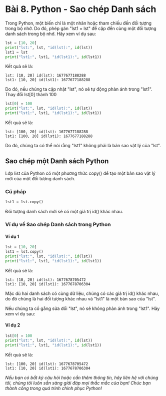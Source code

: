 # Bài 8. Python - Sao chép Danh sách

Trong Python, một biến chỉ là một nhãn hoặc tham chiếu đến đối tượng trong bộ nhớ. Do đó, phép gán "lst1 = lst" đề cập đến cùng một đối tượng danh sách trong bộ nhớ. Hãy xem ví dụ sau:

```python
lst = [10, 20]
print("lst:", lst, "id(lst):", id(lst))
lst1 = lst
print("lst1:", lst1, "id(lst1):", id(lst1))
```

Kết quả sẽ là:

```
lst: [10, 20] id(lst): 1677677188288
lst1: [10, 20] id(lst1): 1677677188288
```

Do đó, nếu chúng ta cập nhật "lst", nó sẽ tự động phản ánh trong "lst1". Thay đổi lst[0] thành 100

```python
lst[0] = 100
print("lst:", lst, "id(lst):", id(lst))
print("lst1:", lst1, "id(lst1):", id(lst1))
```

Kết quả sẽ là:

```
lst: [100, 20] id(lst): 1677677188288
lst1: [100, 20] id(lst1): 1677677188288
```

Do đó, chúng ta có thể nói rằng "lst1" không phải là bản sao vật lý của "lst".

## Sao chép một Danh sách Python

Lớp list của Python có một phương thức copy() để tạo một bản sao vật lý mới của một đối tượng danh sách.

### Cú pháp

```python
lst1 = lst.copy()
```

Đối tượng danh sách mới sẽ có một giá trị id() khác nhau.

### Ví dụ về Sao chép Danh sách trong Python

#### Ví dụ 1

```python
lst = [10, 20]
lst1 = lst.copy()
print("lst:", lst, "id(lst):", id(lst))
print("lst1:", lst1, "id(lst1):", id(lst1))
```

Kết quả sẽ là:

```
lst: [10, 20] id(lst): 1677678705472
lst1: [10, 20] id(lst1): 1677678706304
```

Mặc dù hai danh sách có cùng dữ liệu, chúng có các giá trị id() khác nhau, do đó chúng là hai đối tượng khác nhau và "lst1" là một bản sao của "lst".

Nếu chúng ta cố gắng sửa đổi "lst", nó sẽ không phản ánh trong "lst1". Hãy xem ví dụ sau:

#### Ví dụ 2

```python
lst[0] = 100
print("lst:", lst, "id(lst):", id(lst))
print("lst1:", lst1, "id(lst1):", id(lst1))
```

Kết quả sẽ là:

```
lst: [100, 20] id(lst): 1677678705472
lst1: [10, 20] id(lst1): 1677678706304
```
*Nếu bạn có bất kỳ câu hỏi hoặc cần thêm thông tin, hãy liên hệ với chúng tôi, chúng tôi luôn sẵn sàng giải đáp mọi thắc mắc của bạn! Chúc bạn thành công trong quá trình chinh phục Python!*